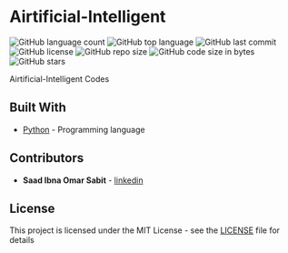
# Airtificial-Intelligent

<!--- See https://shields.io for others or to customize this set of shields.  --->
![GitHub language count](https://img.shields.io/github/languages/count/ssabit/Airtificial-Intelligent?style=flat-square)
![GitHub top language](https://img.shields.io/github/languages/top/ssabit/Airtificial-Intelligent?style=flat-square)
![GitHub last commit](https://img.shields.io/github/last-commit/ssabit/Airtificial-Intelligent?color=red&style=flat-square)
![GitHub license](https://img.shields.io/github/license/ssabit/Airtificial-Intelligent?style=flat-square)
![GitHub repo size](https://img.shields.io/github/repo-size/ssabit/Airtificial-Intelligent?style=flat-square)
![GitHub code size in bytes](https://img.shields.io/github/languages/code-size/ssabit/Airtificial-Intelligent?style=flat-square)
![GitHub stars](https://img.shields.io/github/stars/ssabit/Airtificial-Intelligent?style=flat-square)

Airtificial-Intelligent Codes

## Built With

* [Python](https://www.w3schools.com/python/) - Programming language



## Contributors

* **Saad Ibna Omar Sabit** - [linkedin](https://www.linkedin.com/in/sabit/)

## License

This project is licensed under the MIT License - see the [LICENSE](LICENSE) file for details
